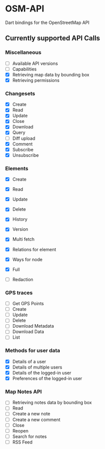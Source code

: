 # OSM-API
Dart bindings for the OpenStreetMap API

## Currently supported API Calls

### Miscellaneous
- [ ] Available API versions
- [ ] Capabilities
- [x] Retrieving map data by bounding box
- [x] Retrieving permissions

### Changesets
- [x] Create
- [x] Read
- [x] Update
- [x] Close
- [x] Download
- [x] Query
- [ ] Diff upload
- [x] Comment
- [x] Subscribe
- [x] Unsubscribe

### Elements
- [x] Create
- [x] Read
- [x] Update
- [x] Delete
- [x] History
- [x] Version
- [x] Multi fetch
- [x] Relations for element
- [x] Ways for node
- [x] Full
- [ ] Redaction


### GPS traces
- [ ] Get GPS Points
- [ ] Create
- [ ] Update
- [ ] Delete
- [ ] Download Metadata
- [ ] Download Data
- [ ] List

### Methods for user data
- [x] Details of a user
- [x] Details of multiple users
- [x] Details of the logged-in user
- [x] Preferences of the logged-in user

### Map Notes API
- [ ] Retrieving notes data by bounding box
- [ ] Read
- [ ] Create a new note
- [ ] Create a new comment
- [ ] Close
- [ ] Reopen
- [ ] Search for notes
- [ ] RSS Feed